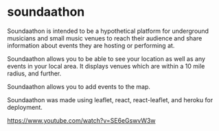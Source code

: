 # soundaathon

Soundaathon is intended to be a hypothetical platform for underground musicians and small music venues to reach their audience and share information about events they are hosting or performing at.

Soundaathon allows you to be able to see your location as well as any events in your local area. It displays venues which are within a 10 mile radius, and further. 

Soundaathon allows you to add events to the map.

Soundaathon was made using leaflet, react, react-leaflet, and heroku for deployment.

https://www.youtube.com/watch?v=SE6eGswvW3w
